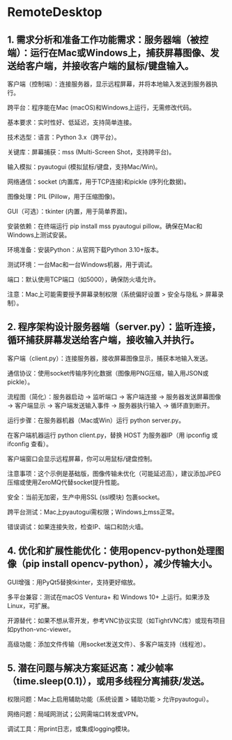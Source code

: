 # RemoteDesktop
## 1. 需求分析和准备工作功能需求：服务器端（被控端）：运行在Mac或Windows上，捕获屏幕图像、发送给客户端，并接收客户端的鼠标/键盘输入。
客户端（控制端）：连接服务器，显示远程屏幕，并将本地输入发送到服务器执行。

跨平台：程序能在Mac (macOS)和Windows上运行，无需修改代码。

基本要求：实时性好、低延迟，支持简单连接。

技术选型：语言：Python 3.x（跨平台）。

关键库：屏幕捕获：mss (Multi-Screen Shot，支持跨平台)。

输入模拟：pyautogui (模拟鼠标/键盘，支持Mac/Win)。

网络通信：socket (内置库，用于TCP连接)和pickle (序列化数据)。

图像处理：PIL (Pillow，用于压缩图像)。

GUI（可选）：tkinter (内置，用于简单界面)。

安装依赖：在终端运行 pip install mss pyautogui pillow。确保在Mac和Windows上测试安装。

环境准备：安装Python：从官网下载Python 3.10+版本。

测试环境：一台Mac和一台Windows机器，用于调试。

端口：默认使用TCP端口（如5000），确保防火墙允许。

注意：Mac上可能需要授予屏幕录制权限（系统偏好设置 > 安全与隐私 > 屏幕录制）。

## 2. 程序架构设计服务器端（server.py）：监听连接，循环捕获屏幕发送给客户端，接收输入并执行。
客户端（client.py）：连接服务器，接收屏幕图像显示，捕获本地输入发送。

通信协议：使用socket传输序列化数据（图像用PNG压缩，输入用JSON或pickle）。

流程图（简化）：服务器启动 → 监听端口 → 客户端连接 → 服务器发送屏幕图像 → 客户端显示 → 客户端发送输入事件 → 服务器执行输入 → 循环直到断开。

运行步骤：在服务器机器（Mac或Win）运行 python server.py。

在客户端机器运行 python client.py，替换 HOST 为服务器IP（用 ipconfig 或 ifconfig 查看）。

客户端窗口会显示远程屏幕，你可以用鼠标/键盘控制。

注意事项：这个示例是基础版，图像传输未优化（可能延迟高），建议添加JPEG压缩或使用ZeroMQ代替socket提升性能。

安全：当前无加密，生产中用SSL (ssl模块) 包裹socket。

跨平台测试：Mac上pyautogui需权限；Windows上mss正常。

错误调试：如果连接失败，检查IP、端口和防火墙。

## 4. 优化和扩展性能优化：使用opencv-python处理图像（pip install opencv-python），减少传输大小。
GUI增强：用PyQt5替换tkinter，支持更好缩放。

多平台兼容：测试在macOS Ventura+ 和 Windows 10+ 上运行。如果涉及Linux，可扩展。

开源替代：如果不想从零开发，参考VNC协议实现（如TightVNC库）或现有项目如python-vnc-viewer。

高级功能：添加文件传输（用socket发送文件）、多客户端支持（线程池）。

## 5. 潜在问题与解决方案延迟高：减少帧率（time.sleep(0.1)），或用多线程分离捕获/发送。
权限问题：Mac上启用辅助功能（系统设置 > 辅助功能 > 允许pyautogui）。

网络问题：局域网测试；公网需端口转发或VPN。

调试工具：用print日志，或集成logging模块。
